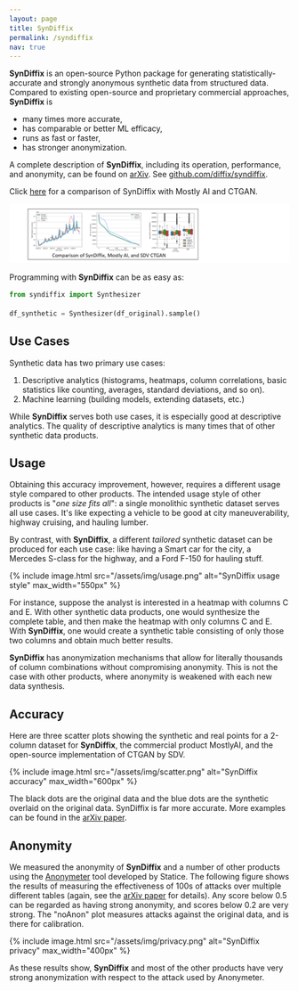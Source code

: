 ```yaml
---
layout: page
title: SynDiffix
permalink: /syndiffix
nav: true
---
```


**SynDiffix** is an open-source Python package for generating statistically-accurate and strongly anonymous synthetic data from structured data. Compared to existing open-source and proprietary commercial approaches, **SynDiffix** is

- many times more accurate,
- has comparable or better ML efficacy,
- runs as fast or faster,
- has stronger anonymization.

A complete description of **SynDiffix**, including its operation, performance, and anonymity, can be found on [arXiv](https://arxiv.org/abs/2311.09628). See [github.com/diffix/syndiffix](https://github.com/diffix/syndiffix).

Click [here](/syndiffix-mostlyai-ctgan) for a comparison of SynDiffix with Mostly AI and CTGAN.

<a href="/syndiffix-mostlyai-ctgan"> <img src="/assets/img/compare-link.png"> </a>

Programming with **SynDiffix** can be as easy as:

```py
from syndiffix import Synthesizer

df_synthetic = Synthesizer(df_original).sample()
```

## Use Cases

Synthetic data has two primary use cases:

1. Descriptive analytics (histograms, heatmaps, column correlations, basic statistics like counting, averages, standard deviations, and so on).
2. Machine learning (building models, extending datasets, etc.)

While **SynDiffix** serves both use cases, it is especially good at descriptive analytics. The quality of descriptive analytics is many times that of other synthetic data products.

## Usage

Obtaining this accuracy improvement, however, requires a different usage style compared to other products. The intended usage style of other products is "*one size fits all*": a single monolithic synthetic dataset serves all use cases. It's like expecting a vehicle to be good at city maneuverability, highway cruising, and hauling lumber.

By contrast, with **SynDiffix**, a different *tailored* synthetic dataset can be produced for each use case: like having a Smart car for the city, a Mercedes S-class for the highway, and a Ford F-150 for hauling stuff.

{% include image.html src="/assets/img/usage.png" alt="SynDiffix usage style" max_width="550px" %}

For instance, suppose the analyst is interested in a heatmap with columns C and E. With other synthetic data products, one would synthesize the complete table, and then make the heatmap with only columns C and E. With **SynDiffix**, one would create a synthetic table consisting of only those two columns and obtain much better results.

**SynDiffix** has anonymization mechanisms that allow for literally thousands of column combinations without compromising anonymity. This is not the case with other products, where anonymity is weakened with each new data synthesis.

## Accuracy

Here are three scatter plots showing the synthetic and real points for a 2-column dataset for **SynDiffix**, the commercial product MostlyAI, and the open-source implementation of CTGAN by SDV.

{% include image.html src="/assets/img/scatter.png" alt="SynDiffix accuracy" max_width="600px" %}

The black dots are the original data and the blue dots are the synthetic overlaid on the original data. SynDiffix is far more accurate. More examples can be found in the [arXiv paper](https://arxiv.org/abs/2311.09628).

## Anonymity

We measured the anonymity of **SynDiffix** and a number of other products using the [Anonymeter](https://github.com/statice/anonymeter) tool developed by Statice. The following figure shows the results of measuring the effectiveness of 100s of attacks over multiple different tables (again, see the [arXiv paper](https://arxiv.org/abs/2311.09628) for details). Any score below 0.5 can be regarded as having strong anonymity, and scores below 0.2 are very strong. The "noAnon" plot measures attacks against the original data, and is there for calibration.

{% include image.html src="/assets/img/privacy.png" alt="SynDiffix privacy" max_width="400px" %}

As these results show, **SynDiffix** and most of the other products have very strong anonymization with respect to the attack used by Anonymeter.